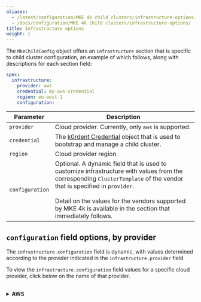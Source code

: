 ```yaml
---
aliases:
  - /latest/configuration/MKE 4k child clusters/infrastructure-options/
  - /docs/configuration/MKE 4k child clusters/infrastructure-options/
title: Infrastructure options
weight: 1
---
```


The `MkeChildConfig` object offers an `infrastructure` section that
is specific to child cluster configuration, an example of which follows, along
with descriptions for each section field:


```yaml
spec:
  infrastructure:
    provider: aws
    credential: my-aws-credential
    region: eu-west-1
    configuration:
```

| Parameter 	| Description 	|
|---	|---	|
| `provider` 	| Cloud provider. Currently, only `aws` is supported. 	|
| `credential` 	| The [k0rdent Credential](https://docs.k0rdent-enterprise.io/v1.1.0/admin/access/credentials/) object that is used to bootstrap and manage a child cluster. 	|
| `region` 	| Cloud provider region. 	| 
| `configuration` 	| Optional. A dynamic field that is used to customize infrastructure with values from the corresponding `ClusterTemplate` of the vendor that is specified in `provider`.<br><br>Detail on the values for the vendors supported by MKE 4k is available in the section that immediately follows. 	|

## `configuration` field options, by provider

The `infrastructure.configuration` field is dynamic, with values determined
according to the provider indicated in the `infrastructure.provider` field.

To view the `infrastructure.configuration` field values for a specific cloud
provider, click below on the name of that provider.
<br><br>
<details>
<summary><b>AWS</b></summary>

The AWS-specific values for the `configuration` field, when `provider: aws`,
are detailed below:

```yaml
controlPlane: # @schema description: The configuration of the control plane machines; type: object
  amiID: "" # @schema description: The ID of Amazon Machine Image; type: string
  iamInstanceProfile: control-plane.cluster-api-provider-aws.sigs.k8s.io # @schema description: A name of an IAM instance profile to assign to the instance; type: string; required: true
  instanceType: "m5.xlarge" # @schema description: The type of instance to create. Example: m4.xlarge; type: string; required: true
  rootVolumeSize: 32 # @schema description: Specifies size (in Gi) of the root storage device. Must be greater than the image snapshot size or 8 (whichever is greater); type: integer; minimum: 8
  imageLookup: # @schema description: AMI lookup parameters; type: object
    format: "amzn2-ami-hvm*-gp2" # @schema description: The AMI naming format to look up the image for this machine. It will be ignored if an explicit AMI is set; type: string; required: true
    org: "137112412989" # @schema description: The AWS Organization ID to use for image lookup if AMI is not set; type: string; required: true
    baseOS: "" # @schema description: The name of the base operating system to use for image lookup the AMI is not set; type: string
  uncompressedUserData: false # @schema description: Specify whether the user data is gzip-compressed before it is sent to ec2 instance. Cloud-init has built-in support for gzip-compressed user data. User data stored in aws secret manager is always gzip-compressed; type: boolean
  nonRootVolumes: [] # @schema title: Non-root storage volumes; description: Configuration options for the non root storage volumes, format: https://pkg.go.dev/sigs.k8s.io/cluster-api-provider-aws/v2/api/v1beta2#AWSMachineSpec.NonRootVolumes; type: array; item: object

worker: # @schema description: The configuration of the worker machines; type: object
  amiID: "" # @schema description: The ID of Amazon Machine Image; type: string
  iamInstanceProfile: control-plane.cluster-api-provider-aws.sigs.k8s.io # @schema description: A name of an IAM instance profile to assign to the instance; type: string; required: true
  instanceType: "m5.large" # @schema description: The type of instance to create. Example: m4.xlarge; type: string; required: true
  rootVolumeSize: 32 # @schema description: Specifies size (in Gi) of the root storage device. Must be greater than the image snapshot size or 8 (whichever is greater); type: integer; minimum: 8
  imageLookup: # @schema description: AMI lookup parameters; type: object
    format: "amzn2-ami-hvm*-gp2" # @schema description: The AMI naming format to look up the image for this machine. It will be ignored if an explicit AMI is set; type: string; required: true
    org: "137112412989" # @schema description: The AWS Organization ID to use for image lookup if AMI is not set; type: string; required: true
    baseOS: "" # @schema description: The name of the base operating system to use for image lookup the AMI is not set; type: string
  uncompressedUserData: false # @schema description: Specify whether the user data is gzip-compressed before it is sent to ec2 instance. Cloud-init has built-in support for gzip-compressed user data. User data stored in aws secret manager is always gzip-compressed; type: boolean
  nonRootVolumes: [] # @schema title: Non-root storage volumes; description: Configuration options for the non root storage volumes, format: https://pkg.go.dev/sigs.k8s.io/cluster-api-provider-aws/v2/api/v1beta2#AWSMachineSpec.NonRootVolumes; type: array; item: object

publicIP: false # @schema description: Specifies whether the instance should get a public IP; type: boolean
sshKeyName: "" # @schema description: The name of the key pair to securely connect to your instances. Valid values are empty string (do not use SSH keys), a valid SSH key name, or omitted (use the default SSH key name); type: [string, null]
bastion: # @schema description: The configuration of the bastion host; type: object
  enabled: false # @schema description: Allows this provider to create a bastion host instance with a public ip to access the VPC private network; type: boolean; required: true
  disableIngressRules: false # @schema description: Ensures ensure there are no Ingress rules in the bastion host's security group. Requires allowedCIDRBlocks to be empty; type: boolean
  allowedCIDRBlocks: [] # @schema description: A list of CIDR blocks allowed to access the bastion host. They are set as ingress rules for the Bastion host's Security Group (defaults to 0.0.0.0/0); type: array; item: string
  instanceType: t2.micro # @schema description: Use the specified instance type for the bastion. If not specified, Cluster API Provider AWS will use t3.micro for all regions except us-east-1, where t2.micro will be the default; type: string
  ami: "" # @schema description: Uses the specified AMI to boot the bastion. If not specified, the AMI will default to one picked out in public space; type: string

clusterLabels: {} # @schema description: Labels to apply to the cluster; type: object; additionalProperties: true
clusterAnnotations: {} # @schema description: Annotations to apply to the cluster; type: object; additionalProperties: true

controlPlaneNumber: 3 # @schema description: The number of the control-plane machines; minimum: 1; type: integer; required: true
workersNumber: 2 # @schema description: The number of the worker machines; minimum: 1; type: integer; required: true
```

Example configuration:

```yaml
apiVersion: mke.mirantis.com/v1alpha1
kind: MkeChildConfig
metadata:
  name: <name_of_your_child_cluster>
  namespace: k0rdent
spec:
  version: v4.1.1
  infrastructure:
    provider: aws
    credential: aws-cluster-identity-cred
    region: us-west-2
    configuration:
      controlPlaneNumber: 1
      workersNumber: 1
```

</details>